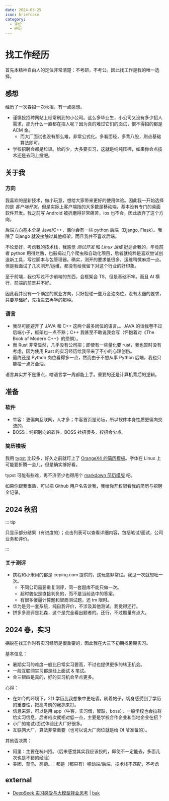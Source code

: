 ```yaml
---
date: 2024-03-25
icon: briefcase
category:
  - 评价
  - 经历
---
```


<script lang="ts" setup>
import JobList from "@JobList";
import { job_list_2024_autumn, job_list_2024_spring } from "@@job_list"
</script>

# 找工作经历

首先本精神自由人的定位非常清楚：不考研，不考公。因此找工作是我的唯一选择。

## 感想

经历了一次春招一次秋招，有一点感想。

- 谨慎投招聘网站上经常刷到的小公司。这么多毕业生，小公司又没有多少招人需求，那为什么一直都在招人呢？因为真的难过它们的面试，恨不得招的都是 ACM 金。
  - 而大厂面试也没有那么难，非常公式化。多看面经，多背八股，刷点基础算法即可。
- 学校招聘会都是垃圾。给的少，大多要实习，这就是纯纯压榨，如果你会点技术还是去网上投吧。

## 关于我

### 方向

我喜欢的是新技术，做小玩意，想给大家带来更好的使用体验。因此我一开始选择的是 _客户端开发_。但是实际上客户端指的大多数是移动端，基本没有专门的桌面软件开发。我之前写 Android 被折磨得非常痛苦，ios 也不会，因此放弃了这个方向。

后端方向基本全是 Java/C++，偶尔会有一些 python 后端（Django, Flask）。我除了 Django 就没接触过其他框架，而且我并不喜欢后端。

不论爱好，考虑我的技术栈，我感觉 _测试开发_ 和 _Linux 运维_ 挺适合我的，毕竟前者 python 用得烂熟，也鼓捣过几个爬虫和自动化项目，后者就纯粹是喜欢尝试创造新工具，写过脚本与包管理器。确实，测开的要求低很多，运维稍微麻烦一点。但是我面试了几次测开/运维，都没有给我留下对这个行业的好印象。

至于前端，我也写过不少前端的东西，会框架会 TS，但是基础不牢。而且 AI 横行，前端的前景并不好。

因此我并没有一个确定的就业方向，只好投递一些万金油岗位，没有太细的要求，只要基础好，先招进去再学的那种。

### 语言

- 我尽可能避开了 JAVA 和 C++ 这两个最多岗位的语言。。JAVA 的话我卷不过后端小子，框架也一点不熟；C++ 我甚至不敢说我会写（怀抱着对《The Book of Modern C++》的恐惧）。
- 而 Rust 非常显然，几乎没有公司招；即使有一些量化要 rust，我也暂时没有考虑，因为使用 Rust 的实习经历给我带来了不小的心理创伤。
- 最终还是 Python 岗位看得多一点，然而由于不想从事 Python 后端，我也只能投一点万金油。

语言其实并不是重点，啥语言学一周都能上手。重要的还是计算机背后的逻辑。

## 准备

### 软件

- 牛客：更偏向互联网，人才多；牛客首页是论坛，所以软件本身性质更偏向交流的。
- BOSS：纯招聘向的软件。BOSS 社招很多，校招会少点。

### 简历模板

我用 [typst](../learning/typst.md) 比较多，好久之前就盯上了 [OrangeX4 的简历模板](https://github.com/OrangeX4/Chinese-Resume-in-Typst)。字体在 Linux 上可能要折腾一会儿，但是确实够好看。

typst 可能有些难，再不济至少也得用个 [markdown 简历模版](https://github.com/BingyanStudio/LapisCV) 吧。

如果你跟我很熟，可以把 Github 用户名告诉我，我给你开权限看我的简历与招聘全记录。

## 2024 秋招

::: tip

只显示部分结果（有进度的）；点击列表可以查看详细内容，包括笔试/面试，公司业务和评价。

:::

<JobList :data="job_list_2024_autumn">
<template #字节>

只有一面。我答的很差，很多地方表达出现了问题，磕磕绊绊的；八股背得太少，小看了大厂对八股的重视。缺乏面试经验是这样的。面试官认为我的实习经历与定位不匹配。

- 自我介绍，为什么做测开，我能对公司发展产生什么好处
- 测试原理：测试的主要目的；回归测试与集成测试区别
- 测试设计：微信抢红包
- python：深浅拷贝 变量与赋值的本质 垃圾回收原理 全局作用域和局部作用域
- 计算机网络：TCP UDP 区别与应用场景；浏览器输入地址到网页响应发生了什么
- 算法：面试官不想问了，想赶快结束。一道 easy，十进制数各位相加。

</template>
<template #上海海隆>

- 一面纯聊天，我大聊特聊 rust。面试官感觉也没怎么听，在旁边看电脑。
- 二面是日本远程，两个面试官，问的日企公式化套路和简单日语口语（自我介绍的程度）。

offer 开了 10k/month，一年后赴日。给的太少了，而且面试官挺像骗子，所以不假思索拒了。

</template>
<template #凌极>

招聘会上问到：用的 C# + Angular + electron 技术栈做全栈，这两个我都没接触过。需要培训一个月 + 实习，培训结束后决定去留。

面试：我失误了，面试两小时前才邮件回复。公司巨远，上海边缘，学校过去车程 1.9h。

到那里先做笔试，计算机基础 + C#，不考虑面试者会不会 C#。面试官迟到了 20min，怪我。面试主要聊了下项目和公司前景，随便问了 10min 就结束了，技术问题一点没问。后续也没有声音，可能是已经招到人了。学校群里有拿到 offer 的，10k+，具体多少没说。

</template>
<template #华为>

[为什么你不应该选华为](./fuckxxx.md#批判华为)

凌晨 2 点给我发笔试通知，当天晚上 9 点就笔试，不管你有没有时间。

- 笔试：2h 3 题，分值是 100，200，300。我 100 反而不会写，200 AC，300 拿了 80% 分数。
  - 华为的笔试题目简单，只要做 150 就能进面试。
  - 华为的笔试外包非常垃圾。平台名字叫 _时习知_，顶上写着 _建议使用 Chrome 浏览器访问！_ 结果点击开考发现是强制用 chrome。妈的我 edge 不是 chrome 内核吗？火速下载安装 chrome，然后摄像头一直打不开，我页面的摄像头权限也给了，不会跳出提醒“是否允许打开摄像头”的弹窗。然后进设置鼓捣一番，在 _隐私和安全 - 安全_ 里将防护等级调为 _不保护_ 才成功打开摄像头。。。太傻逼了。浪费我 10 分钟时间。
    - 进入在线 IDE 写代码，不提供读入，IDE 没有 hint 也没有警告，我 rust 不会从 stdin 读入，又没处查标准库函数到底叫啥，所以只好用 C++ 和 Python。
    - 代码尾随新行或者空格都算错的。
  1. 平衡二叉树有序插入，求最终的叶子节点。
  2. 给出一个匹配好的括号序列，要求对其排序，排序后的序列仍然匹配。具体的，如果 A，B 合法则 `(A)` 和 `AB` 都合法。解法是递归，每次都把大的切成子括号序列再排序。
  3. 猎人打怪，暴力 ~~大模拟~~ 小模拟。主要是看二进制运算掌握熟练不熟练。
- 面试：
  - 发现测开主要考验不是算法能力，而是测试用例设计能力。所以用例要上点心。
  - 华为面试用的 WeMeeting，这玩意共享屏幕时不能打开窗口，导致我只能凭记忆做题，结果还被说读题不够认真
  - 测试的面试真的没啥技术含量。不过华为智驾测试也不全是写代码，要真人上车开车的。感觉像是干苦力了。
  - 一面：纯聊天，聊笔试，聊实习，聊项目，没有八股。
    - 手撕一题：给出六个数字，求能够组成的最大时间（时分秒）。不合格输出 invalid。
  - 二面：自我介绍 - 手撕 - 反问，结束了。
    - 手撕：有效的 IPV4 地址
  - hr 面：被 hr PUA 压力，然后挂了。上来就说你了解我们测试吗，然后就你可能不是很适合测试。

</template>
<template #小米>

笔试：用的赛码网。25 选择 + 2 编程，1.5h 时间有点不够。不过编程题允许使用本地 IDE，必需赞。

1. 若干 3\*3 九宫格，每个格一个数字。可能为 0-9。0 代表未填写。需要使用空缺的数字补全九宫格，让任何数字的相邻都不会出现 `abs(a - b) == 1` 的情况。
2. 从 1 开始，每次可以：(1) 乘 a (2) 循环移位任意次数，例如 54321 --> 43215 或 32154 或 21543 等等。输出：最少多少次可以达到 b，如果不行，输出 -1

小米的两题都挺简单的，但是我用了 rust，本来就慢，时间还不到 1h，所以在交卷 3min 后才做出来。遗憾退场。

</template>
<template #ベース株式会社>

ベース株式会社可能是在日最大的国人派遣企业。日企派遣很大的特点就是比起技术，更看重日语口语能力，毕竟技术含量不高。然后日企面试问题也都是公式化，提前准备一阵子就行了。

这公司比较看学历，据说招的要么是 985 不会日语，要么是 211 日语 N1。

猎头小姐姐人很好，聊天，电话模拟面试 + 帮我改题目花了很多时间。最后没去真是有点对不住她。

面试用 zoom 远程，就是日企标准模板，上 youtube 找个视频能全覆盖。我刚开始是全日语面，10min 后有点吃力，换了中文。技术问题问了点 java 和 sql，sql 我没答上来。不过也录了，证明他们确实不看技术。

</template>
<template #拼多多>

拼多多笔试用的牛客，允许用外部 IDE。2 小时四题，每题 25 分。我拿了 3 题。

1. 求最长的子串，使串内任意两个相邻字符不相同。
   - 我 python 两分钟糊完，结果 python 居然会超时，只能拿 78% 的点。。服了，直接开 Rust。
2. 第二题 ~~neta 了中国和美国~~，说的是 C 国和 A 国在奥运会拿金牌。有若干项目，每个项目给出 C 国拿金牌的概率和 A 国拿金牌的概率（存在都不拿金牌的情况），求最终 C 国金牌数 > A 国金牌数的概率。
3. 模拟哈希表，哈希函数 `f(x) = x % n`，如果哈希冲突就循环顺延；塞满了就不塞了。给一个入队序列，求最终状态。（注意，哈希表中添加相同元素会跳过添加）
   - 我用 rust 写了一个纯模拟，结果 TLE，但是也过了 60% 多的点。然后维护一个 next 数组作为冲突指示，就 AC 了。
4. n 个小朋友，每个小朋友有 x 个糖，单价 y 元，你的任务是以最少的钱去买糖，最终让自己的糖是所有人里最多的。大概是动归吧，没做出来。

<!-- - 拼多多服务端：拼多多面试用的是在线 IDE，做的挺烂的，跟 TM 记事本没啥两样，没有补全，不能自己运行测试，有点痛苦。不过实际上面试官只是看个思路，并不一定要实际通过。语言不限，不过没有 Rust。
  - 一面，面试官不错，氛围就是聊天
    - 实习，问得很具体（问了十多分钟）
    - 操作系统：为什么要分物理内存和虚拟内存，优点有哪些
    - 数据结构：
      - 有哪些二叉树的派生数据结构，如何实现，有哪些优势
      - 为什么 rust 要用 BTree 而不是 C++ 的红黑树（没答上来）
    - 算法：
      - 哪些稳定排序，哪些非稳定排序，**为什么**它们是稳定和非稳定
      - 动态规划的概念和基本流程
    - 手撕两题
      1. 两个有序数组，找出 A 中存在而 B 中不存在的元素（双指针）
      2. 一个平衡二叉树，将其原地转换为有序双向链表
  - 二面：感觉面试官比较死板，纯问八股，后面不想问了
    - 拷问实习
    - （挑一个语言讲讲）线程池有哪些参数，有哪些区域，不同区域的特性
    - 浏览器输入网址到网页响应发生了什么
    - 手撕：
      1. 单词统计
         - 扩展：如果单词文件有 40G，我只有 10 台 2G 内存的服务器，不能使用现成的数据库，如何统计单词
      2. 第 k 大的数，O(n) 复杂度
      3. 二叉树判断是否为二叉搜索树
  - 三面：无八股，无手撕
    - 喜欢编程语言？说下学过的语言的评价
    - 拷问我的其中一个 git 加密项目，如何性能优化
    - 如何优化读单个文件的第一行（操作系统底层与算法设计）
      - 分块读
      - simd
      - 内存页大小
    - 如何做人机验证
    - 聊天
  - hr 面：公式化确认信息。面完说两周内出结果。
    - 内推码来源，为什么考虑拼多多，offer 情况，其他大厂面试进度，考研/对象/家人。
    - 实习内容，分享项目的成就，为什么找工作不找 rust，找工作最看重什么方面（排序）。
    - 拼多多的工作压力如何，薪资要求。 -->

然后四次面试，都没有什么很难的题目，手撕也简单。一、三面的面试官都是跟聊天一样，二面有点公式化。

面试题暂时不放出。。，

面完等了四周才下 offer，池子泡爽了。pdd 薪资很给力（有保密协议，不透露），但是每天干 12h，每周 6 天，是用命换的。

虽然薪资具体不能说，但是福利还是可以说的，每天免费两餐饭，周日的上班算加班费不算在 base 工资里，每年两个月年终 + 两个月绩效，还是非常高的。

</template>
<template #小红书>

我一志愿是 _后端开发工程师-交易技术_，结果面试是二志愿 _运维开发_，而且是投递一个月以后。估计是别人不去，释放的。

- 在线 IDE 不好用，不能 tab 整段缩进。python 还是 3.4，太低了。
- 30min 手撕：给出任何一个正整数 a，可以分解成若干个正整数的乘积，即 $a = a1 * a2 * a3 * ... * a_n$，并且 $1 < a1 <= a2 <= a3 <= ... <= a_n$，问这样的分解的种数有多少。注意到 $a = a$ 也是一种分解。$1 < a < 32768$，100 组以内。我做了个质因数分解然后发现找不到规律……感觉还是得动归或递推
- https 端口，四次挥手，如何做容器管理，用的数据库，redis 有没有了解
- 反问的回答：运维开发主要是 30% 运维，70% 开发，做 go gin 的自动化后端。

手撕出不来，所以寄了。

</template>
<template #双隆投资>

私募期货/基金，帮金主管理资产的。

跟我电话聊天（面试）了一次。要求挺高的，问 linux epoll，我可答不出来。后续也没有任何动静。

</template>
<template #伴芯科技>

伴芯科技是做 EDA 工具的，主要是连线那一块。

两轮面试连一起，本来应该 2h，我写了 3h。一大堆算法，他们公司要求的数学功力也太高了。

1. 手写快排
2. s 个数字满足 sum(s) % p == 0，求其最小子集 t 也满足 sum(t) % p == 0。len(s) <= 10^7, p < 100，要求复杂度优化。

</template>
<template #新凯来>

新凯来（华为外包）笔试，三题算法，也是学华为的。平台是时习知，不开摄像头。

1. 简单字符串 + 栈秒了
2. 高精度 python 秒了
3. 手写计算器 python `eval(s)` 秒了

这个笔试笑死大牙了。

后续也没声音。反正这个公司招我我也不一定去，牛客上有硬泡池子、以体检不合格为由毁约等恶名。

</template>
<template #欢乐互娱>

面试我麦克风挂了，用的笔记本自带麦。面试官网络巨烂，两句就听不清一句，而且他还没给摄像头，我都不知道说没说话。30min 草草结束。问的都挺简单的。有逻辑题，有 GC，有 TCP。

</template>
<template #上海猎户旋臂>

由于拼多多面完没有任何消息，12 月我又开始找小公司的工作当保底。猎户旋臂 hr 看了我的博客，主动联系我。然后聊了一次电话，发现他们的产品 dola ai 我自己就在用。

约了一次线下面试。一面问了点口头算法，然后开放思维设计 AI 任务流。二面就是一点小技术 + 纯聊天。最后人事跟我谈薪资和细节，给了我一个 20k\*13 的口头 offer。据说这还是一个社招岗位，我是破例。

这家公司我挺喜欢的：

1. 大家都是技术大佬。
2. 做的产品，一个 dola，一个 syft 都非常有意思，我很看好。
3. 产品主要面向海外销售，在中国经济下行趋势下有着非常高的稳定性。
4. 工作时间挺自由，弹性 8 小时 + 每周一天 remote。

缺点是要实习，2 月到 6 月每周三天。但我还是非常想让我的青春最后半年好好玩好好爽的。

后续：跟我谈薪，想让我改签他们家。结果就开 20k -> 22k。其实月薪我挺满意的，就是年 13 薪有点少。

</template>
<template #源语真解>

复旦教授和手下研究生创业的小公司。对外挂了 Rust 岗，说就是想骗我这种 Rust 人进去。

电话聊了两次，然后邀请我面试，但被我拒了。为什么呢，因为此时我已经拿到了猎户旋臂 offer 保底，第二次 CTO 电话聊天体感并不好。而且公司做的是 AI 控制电脑 + AGI，第一个我记得海外的大公司已经做了，第二个不现实，公司发展前景存疑。

好笑的是别的企业都恨不得立刻到岗实习，这个反而说“毕业设计忙的话可以不实习”，不愧是教授的公司，非常有学校气息（笑）。

</template>
</JobList>

### 关于测评

- 携程和小米用的都是 ceping.com 提供的，这玩意非常烂。我见一次就想吐一次。
  - 不同公司需要重复测评，同一套题库不能只做一次。
  - 超时貌似是直接判负的，而不是当前选中的答案。
  - 有很多傻逼计算题和智商测试题，还 tm 限时。
- 华为是另一套系统，纯自我评价，不涉及其他测试。我觉得还行。
- 拼多多测评是北森，这个是完全看出题者的。还行，不过题量有点大。

## 2024 春，实习

~~据说~~在找工作时有实习经历是很重要的，因此我在大三下初期找暑期实习。

基本信息：

- 暑期实习的难度一般比日常实习要高，不过也提供更多的转正机会。
- 一般互联网实习都是线上面试 & 笔试。
- 金三银四是真的，好的实习机会早点更多。

心得：

- 在如今的环境下，211 学历比我想象中更吃香。刷着帖子，切身感受到了学历的重要性，~~把高考前的我抓来打~~。
- 信息来源，可以是用 app（牛客，实习僧，智联，boss），一般学校也会拉群给实习信息。后者档次就相对低一点，主要是学校合作企业和当地企业在招？
- 小厂的笔试/面试体验比大厂好很多。
- 互联网大厂，算法非常重要（也可以说大厂岗位就是给 OI 爷准备的）。

<JobList :data="job_list_2024_spring">
<template #腾讯>

- 投简历当场就要做两个半小时的 IQ+EQ 测试，非常痛苦
- 面试前才跟我讲需要去深圳实习。但是我投的是上海（
- 一面问了我对于 rust 的看法，然后做算法题。做完对我比较失望，随便问了点计算机网络和概率论（我：¿），答的也非常烂。
  - 算法题：写一个能处理 `.` `+` `*` 三个特殊字符和其他普通字符的正则 parser。不允许用 python。当场没写出来，面完后又写了三小时都写不出来。个人总结一下：一阶段：`ab*c` 匹配 `aabbbbc`；二阶段：`aa*a` 匹配 `baab`；boss 战：`a.*b.+c` 匹配 `cababbcbc`。评价是太超模了。。
- 笔试算法两小时 5 道，比拼多多的简单很多，但是还是牛客的 OJ，样例太太太太他妈的少了。
  - 链表删除所有值恰好等于 k 的节点
  - 01 树，从根走到叶子，路径上所有节点将表示为一个二进制数（按路径顺序）。有多少种不同方案使最终的二进制数在区间 `[l,r]` 内？<heimu>简单搜索+简单剪枝</heimu>
  - 一棵只有 1，2 的树，路径的权值为路径上所有节点的权值之和，问有多少条权值为 3 的路径？定义 u->v 和 v->u 为同一条路径。<heimu>注意只有 1，2，直接搜索找连接的 1</heimu>
  - 剪切树上的一条边，将这棵树剪切成两棵树，问两棵树直径之差的绝对值的最小值是多少。树的直径：树上任意两节点之间最长的简单路径即为树的直径。（没做）
  - n\*m 的矩阵，每个格子都是红色或紫色的，每个格子都有一个价值为 $a_{ij}$ 的宝藏。只能向右和下走，沿途拿走宝藏，但从某格子移动到同色格子上时不能拿。问走到地图右下角一共能获得的宝藏的最大价值和是多少。<heimu>简单动归，转移方程一眼看出</heimu>

</template>
<template #拼多多>

笔试前需要做 20min 左右的性格小测试。笔试是两小时四道算法题，ACM 赛制，有点难度。OJ 的读入比较难用，反而是写 C++ 优势比较大。测试用例跟一般的 OJ 一样非常吝啬，我都是用例全过，但是 0 分。题目有贪心，图论，还有个字符串，最后一个忘了。

- 字符串是每次能消一个回文子串，问最少的消完步数。3\*10^5 量级

</template>
<template #达坦科技>

- 面试只聊项目，不问技术问题
- 然后给两天做 rust 项目，写一个冲突检测的同步 mpsc（后来转了异步）。实际上项目做了 10+ 天，面试官不断给我加需求。加需求我不介意，但是我感觉一次性把所有需求说出来会更好一点。
  - 这个笔试出的也不错，是公司自己的实际项目问题，并且 rust 问题问 GPT 也问不出来，不用担心作弊。
  - 比起面试背八股我还是觉得笔试挺不错的，因为工作也是允许联网的，看一个人的编程水平，允许查资料更合适。
  - 面试前专攻了一天 rust 数据结构，帮了大忙。

</template>
</JobList>

其他否决票：

- 阿里：主要在杭州招。（后来感觉其实我应该投的，即使不一定能去，多面几次也是不错的经验）
- 美团、菜鸟、高德...：都是（都只有）移动端/后端，技术栈不匹配，不考虑

## external

- [DeepSeek 实习感受与大模型择业思考](https://zhuanlan.zhihu.com/p/20604468985) | [bak](https://telegra.ph/DeepSeek实习感受与大模型择业思考-02-05)
